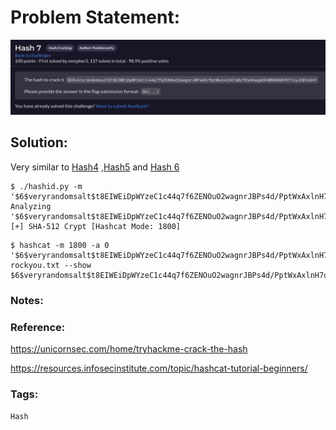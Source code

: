 # Problem Statement:
![question](https://raw.githubusercontent.com/0x41head/CTF-Writeups/main/src/DOA2021ctf/Hash%20Cracking/Hash7/ques.png)

## Solution:

Very similar to [Hash4](https://0x41head.github.io/CTF-Writeups/book/DOA2021ctf/Hash%20Cracking/Hash4/hash4.html) ,[Hash5](https://0x41head.github.io/CTF-Writeups/book/DOA2021ctf/Hash%20Cracking/Hash5/hash5.html) and [Hash 6](https://0x41head.github.io/CTF-Writeups/book/DOA2021ctf/Hash%20Cracking/Hash6/hash6.html)

```
$ ./hashid.py -m '$6$veryrandomsalt$t8EIWEiDpWYzeC1c44q7f6ZENOuO2wagnrJBPs4d/PptWxAxlnH7qRcf0xnKagaOEHBN9dGBV5Y1syJSB3s6H1'
Analyzing '$6$veryrandomsalt$t8EIWEiDpWYzeC1c44q7f6ZENOuO2wagnrJBPs4d/PptWxAxlnH7qRcf0xnKagaOEHBN9dGBV5Y1syJSB3s6H1'
[+] SHA-512 Crypt [Hashcat Mode: 1800]
```

```
$ hashcat -m 1800 -a 0 '$6$veryrandomsalt$t8EIWEiDpWYzeC1c44q7f6ZENOuO2wagnrJBPs4d/PptWxAxlnH7qRcf0xnKagaOEHBN9dGBV5Y1syJSB3s6H1' rockyou.txt --show 
$6$veryrandomsalt$t8EIWEiDpWYzeC1c44q7f6ZENOuO2wagnrJBPs4d/PptWxAxlnH7qRcf0xnKagaOEHBN9dGBV5Y1syJSB3s6H1:igetmoney
```

### Notes:

### Reference:
https://unicornsec.com/home/tryhackme-crack-the-hash

https://resources.infosecinstitute.com/topic/hashcat-tutorial-beginners/

### Tags:
`Hash` 
